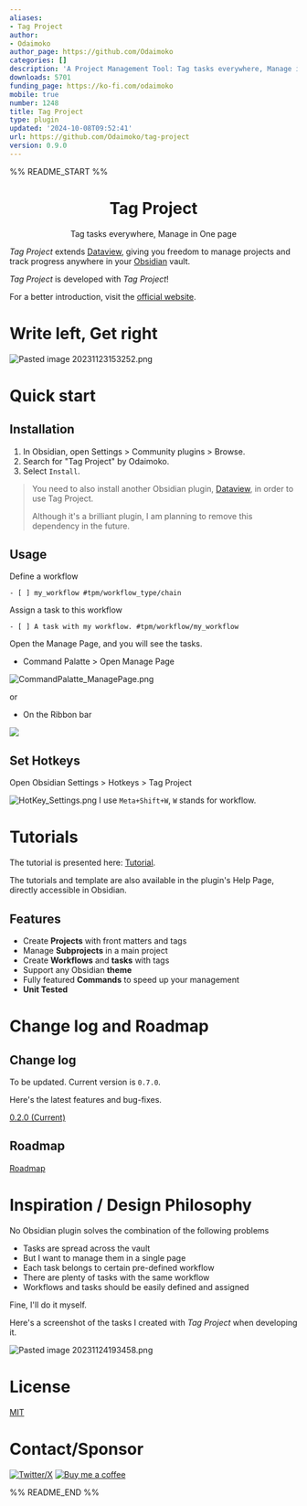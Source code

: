 ```yaml
---
aliases:
- Tag Project
author:
- Odaimoko
author_page: https://github.com/Odaimoko
categories: []
description: 'A Project Management Tool: Tag tasks everywhere, Manage in One page.'
downloads: 5701
funding_page: https://ko-fi.com/odaimoko
mobile: true
number: 1248
title: Tag Project
type: plugin
updated: '2024-10-08T09:52:41'
url: https://github.com/Odaimoko/tag-project
version: 0.9.0
---
```


%% README_START %%


<h1 align="center">Tag Project</h1>
<p align="center">Tag tasks everywhere, Manage in One page</p>

*Tag Project* extends [Dataview](https://github.com/blacksmithgu/obsidian-dataview), giving you freedom to manage
projects and track progress anywhere in your [Obsidian](https://obsidian.md/) vault.

*Tag Project* is developed with *Tag Project*!

For a better introduction, visit the [official website](https://imoko.cc/blog/imk/TagProject/TagProject---Introduction).

# Write left, Get right

![Pasted image 20231123153252.png](https://raw.githubusercontent.com/Odaimoko/tag-project/HEAD/docs%2FPasted%20image%2020231123153252.png)

# Quick start

## Installation

1. In Obsidian, open Settings > Community plugins > Browse.
1. Search for "Tag Project" by Odaimoko.
1. Select `Install`.

> You need to also install another Obsidian plugin, [Dataview](https://github.com/blacksmithgu/obsidian-dataview), in
> order to use Tag Project.
>
> Although it's a brilliant plugin, I am planning to remove this dependency in the future.

## Usage

Define a workflow

```
- [ ] my_workflow #tpm/workflow_type/chain 
```

Assign a task to this workflow

```
- [ ] A task with my workflow. #tpm/workflow/my_workflow 
```

Open the Manage Page, and you will see the tasks.

- Command Palatte > Open Manage Page

![CommandPalatte_ManagePage.png](https://raw.githubusercontent.com/Odaimoko/tag-project/HEAD/docs%2FCommandPalatte_ManagePage.png)

or

- On the Ribbon bar

![](https://raw.githubusercontent.com/Odaimoko/tag-project/HEAD/docs/Pasted%20image%2020240326124433.png)

## Set Hotkeys

Open Obsidian Settings > Hotkeys > Tag Project

![HotKey_Settings.png](https://raw.githubusercontent.com/Odaimoko/tag-project/HEAD/docs%2FHotKey_Settings.png)
I use `Meta+Shift+W`, `W` stands for workflow.

# Tutorials

The tutorial is presented here: [Tutorial](https://imoko.cc/blog/imk/TagProject/Tutorial).

The tutorials and template are also available in the plugin's Help Page, directly accessible in Obsidian.


## Features

- Create **Projects** with front matters and tags
- Manage **Subprojects** in a main project
- Create **Workflows** and **tasks** with tags
- Support any Obsidian **theme**
- Fully featured **Commands** to speed up your management
- **Unit Tested**


# Change log and Roadmap

## Change log

To be updated. Current version is `0.7.0`.

Here's the latest features and bug-fixes.

[0.2.0 (Current)](https://imoko.cc/blog/imk/TagProject/TagProject---Change-log-and-Roadmap#020-current)

## Roadmap

[Roadmap](https://imoko.cc/blog/imk/TagProject/TagProject---Change-log-and-Roadmap#roadmap)

# Inspiration / Design Philosophy

No Obsidian plugin solves the combination of the following problems

- Tasks are spread across the vault
- But I want to manage them in a single page
- Each task belongs to certain pre-defined workflow
- There are plenty of tasks with the same workflow
- Workflows and tasks should be easily defined and assigned

Fine, I'll do it myself.

Here's a screenshot of the tasks I created with *Tag Project* when developing it.

![Pasted image 20231124193458.png](https://raw.githubusercontent.com/Odaimoko/tag-project/HEAD/docs%2FPasted%20image%2020231124193458.png)

# License

[MIT](LICENSE)

# Contact/Sponsor

[![Twitter/X](https://img.shields.io/badge/TianFF14-white?logo=twitter)](https://twitter.com/TianFF14)
[![Buy me a coffee](https://img.shields.io/badge/-buy_me_a%C2%A0coffee-white?logo=kofi)](https://ko-fi.com/odaimoko)


%% README_END %%